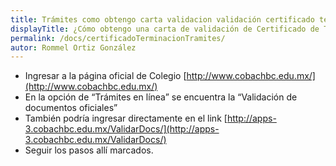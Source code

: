 ```yaml
---
title: Trámites como obtengo carta validacion validación certificado terminación terminacion
displayTitle: ¿Cómo obtengo una carta de validación de Certificado de Terminación?
permalink: /docs/certificadoTerminacionTramites/
autor: Rommel Ortiz González
---
```


- Ingresar a la página oficial de Colegio [http://www.cobachbc.edu.mx/](http://www.cobachbc.edu.mx/) 
- En la opción de “Trámites en línea” se encuentra la “Validación de documentos oficiales”
- También podría ingresar directamente en el link [http://apps-3.cobachbc.edu.mx/ValidarDocs/](http://apps-3.cobachbc.edu.mx/ValidarDocs/)
- Seguir los pasos allí marcados.
